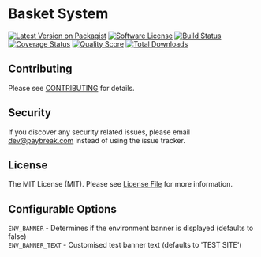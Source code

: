 # Basket System

[![Latest Version on Packagist][ico-version]][link-packagist]
[![Software License][ico-license]](LICENSE.md)
[![Build Status][ico-travis]][link-travis]
[![Coverage Status][ico-scrutinizer]][link-scrutinizer]
[![Quality Score][ico-code-quality]][link-code-quality]
[![Total Downloads][ico-downloads]][link-downloads]

## Contributing

Please see [CONTRIBUTING](CONTRIBUTING.md) for details.

## Security

If you discover any security related issues, please email dev@paybreak.com instead of using the issue tracker.

## License

The MIT License (MIT). Please see [License File](LICENSE.md) for more information.

## Configurable Options

`ENV_BANNER` - Determines if the environment banner is displayed (defaults to false)  
`ENV_BANNER_TEXT` - Customised test banner text (defaults to 'TEST SITE')

[ico-version]: https://img.shields.io/packagist/v/paybreak/basket.svg?style=flat-square
[ico-license]: https://img.shields.io/badge/license-MIT-brightgreen.svg?style=flat-square
[ico-travis]: https://img.shields.io/travis/PayBreak/basket/master.svg?style=flat-square
[ico-scrutinizer]: https://img.shields.io/scrutinizer/coverage/g/paybreak/basket.svg?style=flat-square
[ico-code-quality]: https://img.shields.io/scrutinizer/g/paybreak/basket.svg?style=flat-square
[ico-downloads]: https://img.shields.io/packagist/dt/paybreak/basket.svg?style=flat-square

[link-packagist]: https://packagist.org/packages/paybreak/basket
[link-travis]: https://travis-ci.org/PayBreak/basket
[link-scrutinizer]: https://scrutinizer-ci.com/g/paybreak/basket/code-structure
[link-code-quality]: https://scrutinizer-ci.com/g/paybreak/basket
[link-downloads]: https://packagist.org/packages/paybreak/basket

